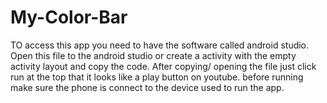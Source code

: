 # My-Color-Bar

TO access this app you need to have the software called android studio.
Open this file to the android studio or create a activity with the empty activity layout and copy the code.
After copying/ opening the file just click run at the top that it looks like a play button on youtube.
before running make sure the phone is connect to the device used to run the app.
